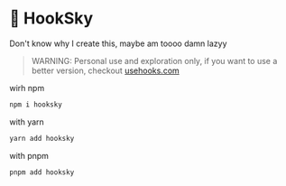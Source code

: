 # 🐶 HookSky

Don't know why I create this, maybe am toooo damn lazyy

> WARNING: Personal use and exploration only, if you want to use a better version, checkout [usehooks.com](https://usehooks.com)

wirh npm
```bash
npm i hooksky
```

with yarn
```bash
yarn add hooksky
```

with pnpm
```bash
pnpm add hooksky
```
